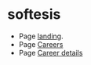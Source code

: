 # softesis

- Page [landing](https://rawgit.com/Vit05/softesis/master/build/landing.html).
- Page [Careers](https://rawgit.com/Vit05/softesis/master/build/vacancy-list.html)
- Page [Career details](https://github.com/Vit05/softesis/blob/master/build/vacancy-details.html)
